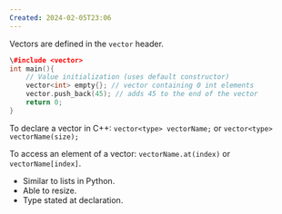 ```yaml
---
Created: 2024-02-05T23:06
---
```

Vectors are defined in the `vector` header.

```C++
\#include <vector>
int main(){    
	// Value initialization (uses default constructor)    
	vector<int> empty{}; // vector containing 0 int elements    
	vector.push_back(45); // adds 45 to the end of the vector    
	return 0;
}
```

To declare a vector in C++: `vector<type> vectorName;` or `vector<type> vectorName(size);`

To access an element of a vector: `vectorName.at(index)` or `vectorName[index]`.

- Similar to lists in Python.
- Able to resize.
- Type stated at declaration.